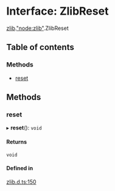 # Interface: ZlibReset

[zlib](../modules/zlib.md).["node:zlib"](../modules/zlib._node_zlib_.md).ZlibReset

## Table of contents

### Methods

- [reset](zlib._node_zlib_.ZlibReset.md#reset)

## Methods

### reset

▸ **reset**(): `void`

#### Returns

`void`

#### Defined in

[zlib.d.ts:150](https://github.com/goodcodedev/bun-types/blob/8bd1b3a/zlib.d.ts#L150)
